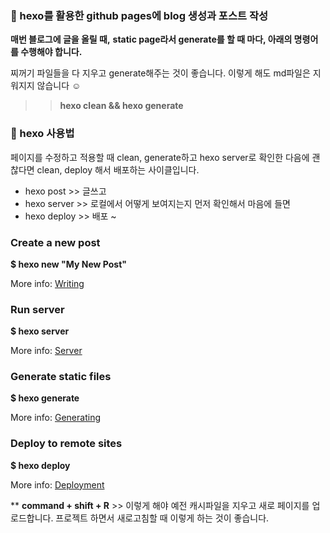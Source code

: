 ### 📌 hexo를 활용한 github pages에 blog 생성과 포스트 작성

**매번 블로그에 글을 올릴 때,** **static page라서 generate를 할 때 마다, 아래의 명령어를 수행해야 합니다.**

찌꺼기 파일들을 다 지우고 generate해주는 것이 좋습니다. 이렇게 해도 md파일은 지워지지 않습니다 ☺️

>> **hexo clean && hexo generate**

### 📌 hexo 사용법

페이지를 수정하고 적용할 때 clean, generate하고 hexo server로 확인한 다음에 괜찮다면 clean, deploy 해서 배포하는 사이클입니다. 

- hexo post >> 글쓰고
- hexo server >> 로컬에서 어떻게 보여지는지 먼저 확인해서 마음에 들면
- hexo deploy >> 배포 ~

### **Create a new post**

**$ hexo new "My New Post"**

More info: [Writing](https://hexo.io/docs/writing.html)

### **Run server**

**$ hexo server**

More info: [Server](https://hexo.io/docs/server.html)

### **Generate static files**

**$ hexo generate**

More info: [Generating](https://hexo.io/docs/generating.html)

### **Deploy to remote sites**

**$ hexo deploy**

More info: [Deployment](https://hexo.io/docs/one-command-deployment.html)

** **command + shift + R** >> 이렇게 해야 예전 캐시파일을 지우고 새로 페이지를 업로드합니다. 프로젝트 하면서 새로고침할 때 이렇게 하는 것이 좋습니다.
